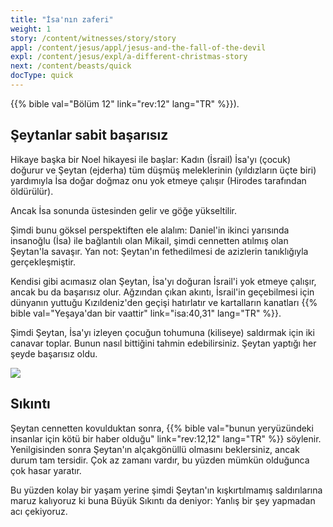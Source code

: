 ```yaml
---
title: "İsa'nın zaferi"
weight: 1
story: /content/witnesses/story/story
appl: /content/jesus/appl/jesus-and-the-fall-of-the-devil
expl: /content/jesus/expl/a-different-christmas-story
next: /content/beasts/quick
docType: quick
---
```



{{% bible val="Bölüm 12" link="rev:12" lang="TR" %}}).

## Şeytanlar sabit başarısız

Hikaye başka bir Noel hikayesi ile başlar: Kadın (İsrail) İsa'yı (çocuk) doğurur ve Şeytan (ejderha) tüm düşmüş meleklerinin (yıldızların üçte biri) yardımıyla İsa doğar doğmaz onu yok etmeye çalışır (Hirodes tarafından öldürülür).

Ancak İsa sonunda üstesinden gelir ve göğe yükseltilir.

Şimdi bunu göksel perspektiften ele alalım: Daniel'in ikinci yarısında insanoğlu (İsa) ile bağlantılı olan Mikail, şimdi cennetten atılmış olan Şeytan'la savaşır. Yan not: Şeytan'ın fethedilmesi de azizlerin tanıklığıyla gerçekleşmiştir.

Kendisi gibi acımasız olan Şeytan, İsa'yı doğuran İsrail'i yok etmeye çalışır, ancak bu da başarısız olur. Ağzından çıkan akıntı, İsrail'in geçebilmesi için dünyanın yuttuğu Kızıldeniz'den geçişi hatırlatır ve kartalların kanatları {{% bible val="Yeşaya'dan bir vaattir" link="isa:40,31" lang="TR" %}}.

Şimdi Şeytan, İsa'yı izleyen çocuğun tohumuna (kiliseye) saldırmak için iki canavar toplar. Bunun nasıl bittiğini tahmin edebilirsiniz. Şeytan yaptığı her şeyde başarısız oldu.

![](/images/jesus_tr.jpg)

## Sıkıntı

Şeytan cennetten kovulduktan sonra, {{% bible val="bunun yeryüzündeki insanlar için kötü bir haber olduğu" link="rev:12,12" lang="TR" %}} söylenir. Yenilgisinden sonra Şeytan'ın alçakgönüllü olmasını beklersiniz, ancak durum tam tersidir. Çok az zamanı vardır, bu yüzden mümkün olduğunca çok hasar yaratır.

Bu yüzden kolay bir yaşam yerine şimdi Şeytan'ın kışkırtılmamış saldırılarına maruz kalıyoruz ki buna Büyük Sıkıntı da deniyor: Yanlış bir şey yapmadan acı çekiyoruz.